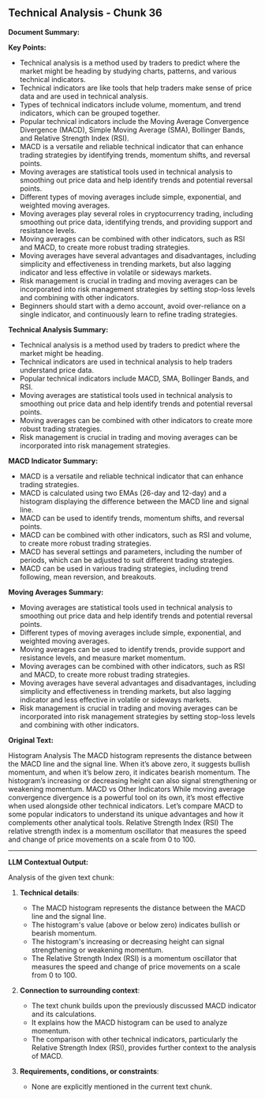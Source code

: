 ## Technical Analysis - Chunk 36

**Document Summary:**

**Key Points:**

* Technical analysis is a method used by traders to predict where the market might be heading by studying charts, patterns, and various technical indicators.
* Technical indicators are like tools that help traders make sense of price data and are used in technical analysis.
* Types of technical indicators include volume, momentum, and trend indicators, which can be grouped together.
* Popular technical indicators include the Moving Average Convergence Divergence (MACD), Simple Moving Average (SMA), Bollinger Bands, and Relative Strength Index (RSI).
* MACD is a versatile and reliable technical indicator that can enhance trading strategies by identifying trends, momentum shifts, and reversal points.
* Moving averages are statistical tools used in technical analysis to smoothing out price data and help identify trends and potential reversal points.
* Different types of moving averages include simple, exponential, and weighted moving averages.
* Moving averages play several roles in cryptocurrency trading, including smoothing out price data, identifying trends, and providing support and resistance levels.
* Moving averages can be combined with other indicators, such as RSI and MACD, to create more robust trading strategies.
* Moving averages have several advantages and disadvantages, including simplicity and effectiveness in trending markets, but also lagging indicator and less effective in volatile or sideways markets.
* Risk management is crucial in trading and moving averages can be incorporated into risk management strategies by setting stop-loss levels and combining with other indicators.
* Beginners should start with a demo account, avoid over-reliance on a single indicator, and continuously learn to refine trading strategies.

**Technical Analysis Summary:**

* Technical analysis is a method used by traders to predict where the market might be heading.
* Technical indicators are used in technical analysis to help traders understand price data.
* Popular technical indicators include MACD, SMA, Bollinger Bands, and RSI.
* Moving averages are statistical tools used in technical analysis to smoothing out price data and help identify trends and potential reversal points.
* Moving averages can be combined with other indicators to create more robust trading strategies.
* Risk management is crucial in trading and moving averages can be incorporated into risk management strategies.

**MACD Indicator Summary:**

* MACD is a versatile and reliable technical indicator that can enhance trading strategies.
* MACD is calculated using two EMAs (26-day and 12-day) and a histogram displaying the difference between the MACD line and signal line.
* MACD can be used to identify trends, momentum shifts, and reversal points.
* MACD can be combined with other indicators, such as RSI and volume, to create more robust trading strategies.
* MACD has several settings and parameters, including the number of periods, which can be adjusted to suit different trading strategies.
* MACD can be used in various trading strategies, including trend following, mean reversion, and breakouts.

**Moving Averages Summary:**

* Moving averages are statistical tools used in technical analysis to smoothing out price data and help identify trends and potential reversal points.
* Different types of moving averages include simple, exponential, and weighted moving averages.
* Moving averages can be used to identify trends, provide support and resistance levels, and measure market momentum.
* Moving averages can be combined with other indicators, such as RSI and MACD, to create more robust trading strategies.
* Moving averages have several advantages and disadvantages, including simplicity and effectiveness in trending markets, but also lagging indicator and less effective in volatile or sideways markets.
* Risk management is crucial in trading and moving averages can be incorporated into risk management strategies by setting stop-loss levels and combining with other indicators.

**Original Text:**

Histogram Analysis
The MACD histogram represents the distance between the MACD line and the signal line. When it’s above zero, it suggests bullish momentum, and when it’s below zero, it indicates bearish momentum. The histogram’s increasing or decreasing height can also signal strengthening or weakening momentum. MACD vs Other Indicators
While moving average convergence divergence is a powerful tool on its own, it’s most effective when used alongside other technical indicators. Let’s compare MACD to some popular indicators to understand its unique advantages and how it complements other analytical tools. Relative Strength Index (RSI)
The relative strength index is a momentum oscillator that measures the speed and change of price movements on a scale from 0 to 100.

---

**LLM Contextual Output:**

Analysis of the given text chunk:

1. **Technical details**:

   - The MACD histogram represents the distance between the MACD line and the signal line.
   - The histogram's value (above or below zero) indicates bullish or bearish momentum.
   - The histogram's increasing or decreasing height can signal strengthening or weakening momentum.
   - The Relative Strength Index (RSI) is a momentum oscillator that measures the speed and change of price movements on a scale from 0 to 100.

2. **Connection to surrounding context**:

   - The text chunk builds upon the previously discussed MACD indicator and its calculations.
   - It explains how the MACD histogram can be used to analyze momentum.
   - The comparison with other technical indicators, particularly the Relative Strength Index (RSI), provides further context to the analysis of MACD.

3. **Requirements, conditions, or constraints**:

   - None are explicitly mentioned in the current text chunk.
